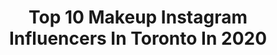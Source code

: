 ---
title: Top 10 Makeup Instagram Influencers In Toronto In 2020
description: >-
  Find top makeup Instagram influencers in Toronto in 2020. Most popular hashtags: #toronto #makeup #torontomakeupartist #torontomua.
platform: Instagram
hits: 167
text_top: Analyze the most popular Instagram influencers on inBeat.
text_bottom: Our search engine has 167 Instagram influencers like this in Toronto, Canada for you to pitch.
profiles:
  - username: "das__k"
    fullname: >-
      DAS
    bio: >-
      I make virtual trash✨ 🇨🇦 Toronto, Canada 🎥106K friends on YouTube 🇰🇷 Born and raised 🐰Cruelty free ✉️das.k1028@gmail.com
    location: "Canada"
    followers: 22866
    engagement: 236
    commentsToLikes: 0.023494
    id: ckaot5a9iufxw0i787jv36x1p
    verified: false
    hashtags: "#crueltyfree, #yyz, #makeup, #toronto"
  - username: "thatlookyoulove"
    fullname: >-
      Beauty Tips & Lifestyle
    bio: >-
      Dhriti Bhanushali | Toronto🇨🇦 Happiest when I CREATE🌈 MUA work account:@dhritibhanushali 📩 thatlookyoulove@gmail.com Subscribe👇🏼125K
    location: "Canada"
    followers: 9622
    engagement: 425
    commentsToLikes: 0.062356
    id: ck8tck20pzomw0j78uyu0ng23
    verified: false
    hashtags: "#glam, #tiktok, #makeuptutorial, #torontoyoutuber"
  - username: "shamisaax"
    fullname: >-
      SHAMISAAX 🌹
    bio: >-
      ⬇️ PR | Bookings 💌 Shamisa.p@hotmail.com 📍Toronto 🎥 Smokey Eye Tutorial👇🏼
    location: "Canada"
    followers: 15835
    engagement: 498
    commentsToLikes: 0.146920
    id: ck55kjgl0zg730i11tdoss9cz
    verified: false
    hashtags: "#tutorials, #daisymarquezpallete, #pictorial, #howto"
  - username: "vishakha_sodha"
    fullname: >-
      Vishakha Sodha Khakhar
    bio: >-
      📍Canada 5ft short, I create blogs & podcasts! Shop @vishakha_closet Founding member @thenextgenartists Partnerships: connect@vishakhasodha.com
    location: "Canada"
    followers: 45477
    engagement: 173
    commentsToLikes: 0.340166
    id: ck5q4xd6uqlz90i11knuentpj
    verified: false
    hashtags: "#livingroom, #travelwithus, #canadagiveaway, #couplegoals"
  - username: "gloluxstyle"
    fullname: >-
      GLOLUXSTYLE
    bio: >-
      Lifestyle | Fashion | Travel | Beauty Content Creator based in📍Toronto 🇨🇦 📩gloluxstyle@gmail.com
    location: "Canada"
    followers: 46944
    engagement: 116
    commentsToLikes: 0.339984
    id: ck5pzdq2i0gsn0i11vepha730
    verified: false
    hashtags: "#shorthairideas, #istyle, #fadehaircut, #fitness"
  - username: "delaram__em"
    fullname: >-
      Delaram Emadi
    bio: >-
      T.🇨🇦 T.🇮🇷 ♌️
    location: "Canada"
    followers: 9562
    engagement: 462
    commentsToLikes: 0.064197
    id: ck14gqv806l8v0i19epyy0lmh
    verified: false
    hashtags: "#summermakeup, #pasteleyeshadow, #february, #2020"
  - username: "muavee"
    fullname: >-
      Mélanie Viger
    bio: >-
      Owner @muaveemakeupstudio Creator @muaveelashes Dm to book 💕
    location: "Canada"
    followers: 79746
    engagement: 151
    commentsToLikes: 0.075433
    id: ck5c4d26a13hh0i11zgjad3yt
    verified: false
    hashtags: "#muatoronto, #prettylittlething, #torontomua, #falselashes"
  - username: "minaabeautyy"
    fullname: >-
      Mina ♡ | Makeup & Hair Artist
    bio: >-
      ↓ Bookings / PR ↓ workyousufzai@gmail.com Offering 1-ON-1 Makeup Classes Toronto, Ontario
    location: "Canada"
    followers: 105203
    engagement: 328
    commentsToLikes: 0.106981
    id: ck6tiby590fgg0j71al8habhx
    verified: false
    hashtags: "#wakeupandmakeup, #benefitcosmetics, #eotd, #weddingmakeupartist"
  - username: "golsis_makeup"
    fullname: >-
      Golsis makeup artist🌸
    bio: >-
      -Welcome to my page -Wedding-special occasions💍 -Fashion and beauty makeup 📍Toronto,Ontario 📍Iran,Tehran Security: @sami.parishan
    location: "Canada"
    followers: 40183
    engagement: 88
    commentsToLikes: 0.017521
    id: ck5q1nin3bul70i11tgoclzee
    verified: false
    hashtags: "#sephora, #macshinyprettythings, #toronto, #artistsoninstagram"
  - username: "kaysha_mua"
    fullname: >-
      K A Y S H A
    bio: >-
      Toronto Makeup Artist 🇨🇦 No DM inquires please! Inquiries/PR: kayshamua@gmail.com 📺 YouTube Channel 👇🏽
    location: "Canada"
    followers: 51115
    engagement: 529
    commentsToLikes: 0.096996
    id: ck0vvr5q3qea40i19vjddi2mv
    verified: false
    hashtags: "#makeupartists, #bollywood, #bridalmakeup, #vegas"
---